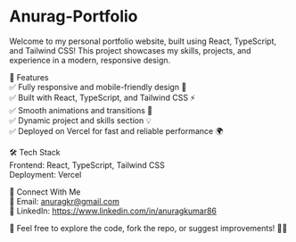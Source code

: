 # Anurag-Portfolio
Welcome to my personal portfolio website, built using React, TypeScript, and Tailwind CSS! This project showcases my skills, projects, and experience in a modern, responsive design.

📌 Features  
✅ Fully responsive and mobile-friendly design 📱  
✅ Built with React, TypeScript, and Tailwind CSS ⚡  
✅ Smooth animations and transitions 🎨  
✅ Dynamic project and skills section 💡  
✅ Deployed on Vercel for fast and reliable  performance 🌍  

🛠️ Tech Stack  
Frontend: React, TypeScript, Tailwind CSS  
Deployment: Vercel  

📩 Connect With Me  
📧 Email: anuragkr@gmail.com  
💼 LinkedIn: https://www.linkedin.com/in/anuragkumar86  


🔹 Feel free to explore the code, fork the repo, or suggest improvements! 🚀✨  
